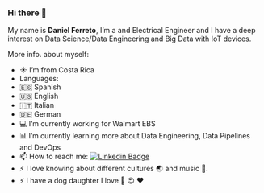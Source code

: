 ### Hi there 👋

My name is **Daniel Ferreto**, I’m a and Electrical Engineer and I have a deep interest on Data Science/Data Engineering and Big Data with IoT devices. 

More info. about myself:

- :sunny: I’m from Costa Rica 
- Languages:
- :es: Spanish
- :us: English
- :it: Italian 
- :de: German
- :computer: I’m currently working for Walmart EBS
- :bar_chart: I’m currently learning more about Data Engineering, Data Pipelines and DevOps
- 📫 How to reach me: 
[![Linkedin Badge](https://img.shields.io/badge/-DanielFerreto-0e76a8?style=flat&labelcolor=0e76a8&logo=linkedin&logoColor=white&link=https://www.linkedin.com/in/luis-daniel-ferreto-chavarr%C3%ADa-102566b1/)](https://www.linkedin.com/in/luis-daniel-ferreto-chavarr%C3%ADa-102566b1/)
- ⚡ I love knowing about different cultures :earth_asia: and music :guitar:.
- ⚡ I have a dog daughter I love :dog: :heart_eyes: :heart:
